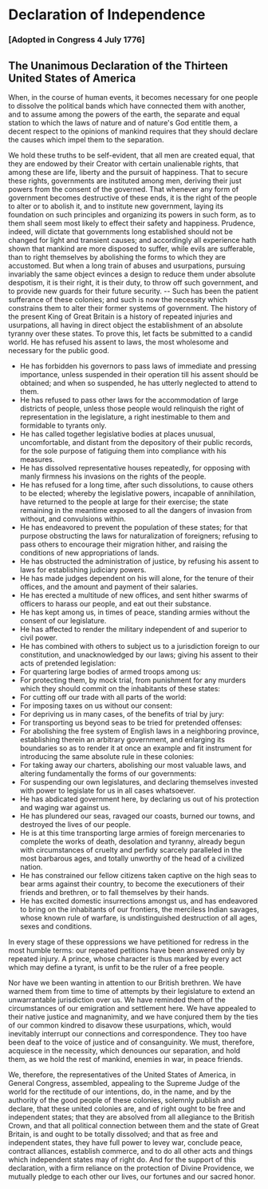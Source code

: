 # Declaration of Independence

### [Adopted in Congress 4 July 1776]



## The Unanimous Declaration of the Thirteen United States of America

When, in the course of human events, it becomes necessary for one people to dissolve the political bands which have connected them with another, and to assume among the powers of the earth, the separate and equal station to which the laws of nature and of nature's God entitle them, a decent respect to the opinions of mankind requires that they should declare the causes which impel them to the separation.

We hold these truths to be self-evident, that all men are created equal, that they are endowed by their Creator with certain unalienable rights, that among these are life, liberty and the pursuit of happiness. That to secure these rights, governments are instituted among men, deriving their just powers from the consent of the governed. That whenever any form of government becomes destructive of these ends, it is the right of the people to alter or to abolish it, and to institute new government, laying its foundation on such principles and organizing its powers in such form, as to them shall seem most likely to effect their safety and happiness. Prudence, indeed, will dictate that governments long established should not be changed for light and transient causes; and accordingly all experience hath shown that mankind are more disposed to suffer, while evils are sufferable, than to right themselves by abolishing the forms to which they are accustomed. But when a long train of abuses and usurpations, pursuing invariably the same object evinces a design to reduce them under absolute despotism, it is their right, it is their duty, to throw off such government, and to provide new guards for their future security. -- Such has been the patient sufferance of these colonies; and such is now the necessity which constrains them to alter their former systems of government. The history of the present King of Great Britain is a history of repeated injuries and usurpations, all having in direct object the establishment of an absolute tyranny over these states. To prove this, let facts be submitted to a candid world. He has refused his assent to laws, the most wholesome and necessary for the public good.

- He has forbidden his governors to pass laws of immediate and pressing importance, unless suspended in their operation till his assent should be obtained; and when so suspended, he has utterly neglected to attend to them.
- He has refused to pass other laws for the accommodation of large districts of people, unless those people would relinquish the right of representation in the legislature, a right inestimable to them and formidable to tyrants only.
- He has called together legislative bodies at places unusual, uncomfortable, and distant from the depository of their public records, for the sole purpose of fatiguing them into compliance with his measures.
- He has dissolved representative houses repeatedly, for opposing with manly firmness his invasions on the rights of the people.
- He has refused for a long time, after such dissolutions, to cause others to be elected; whereby the legislative powers, incapable of annihilation, have returned to the people at large for their exercise; the state remaining in the meantime exposed to all the dangers of invasion from without, and convulsions within.
- He has endeavored to prevent the population of these states; for that purpose obstructing the laws for naturalization of foreigners; refusing to pass others to encourage their migration hither, and raising the conditions of new appropriations of lands.
- He has obstructed the administration of justice, by refusing his assent to laws for establishing judiciary powers.
- He has made judges dependent on his will alone, for the tenure of their offices, and the amount and payment of their salaries.
- He has erected a multitude of new offices, and sent hither swarms of officers to harass our people, and eat out their substance.
- He has kept among us, in times of peace, standing armies without the consent of our legislature.
- He has affected to render the military independent of and superior to civil power.
- He has combined with others to subject us to a jurisdiction foreign to our constitution, and unacknowledged by our laws; giving his assent to their acts of pretended legislation:
- For quartering large bodies of armed troops among us:
- For protecting them, by mock trial, from punishment for any murders which they should commit on the inhabitants of these states:
- For cutting off our trade with all parts of the world:
- For imposing taxes on us without our consent:
- For depriving us in many cases, of the benefits of trial by jury:
- For transporting us beyond seas to be tried for pretended offenses:
- For abolishing the free system of English laws in a neighboring province, establishing therein an arbitrary government, and enlarging its boundaries so as to render it at once an example and fit instrument for introducing the same absolute rule in these colonies:
- For taking away our charters, abolishing our most valuable laws, and altering fundamentally the forms of our governments:
- For suspending our own legislatures, and declaring themselves invested with power to legislate for us in all cases whatsoever.
- He has abdicated government here, by declaring us out of his protection and waging war against us.
- He has plundered our seas, ravaged our coasts, burned our towns, and destroyed the lives of our people.
- He is at this time transporting large armies of foreign mercenaries to complete the works of death, desolation and tyranny, already begun with circumstances of cruelty and perfidy scarcely paralleled in the most barbarous ages, and totally unworthy of the head of a civilized nation.
- He has constrained our fellow citizens taken captive on the high seas to bear arms against their country, to become the executioners of their friends and brethren, or to fall themselves by their hands.
- He has excited domestic insurrections amongst us, and has endeavored to bring on the inhabitants of our frontiers, the merciless Indian savages, whose known rule of warfare, is undistinguished destruction of all ages, sexes and conditions.

In every stage of these oppressions we have petitioned for redress in the most humble terms: our repeated petitions have been answered only by repeated injury. A prince, whose character is thus marked by every act which may define a tyrant, is unfit to be the ruler of a free people.

Nor have we been wanting in attention to our British brethren. We have warned them from time to time of attempts by their legislature to extend an unwarrantable jurisdiction over us. We have reminded them of the circumstances of our emigration and settlement here. We have appealed to their native justice and magnanimity, and we have conjured them by the ties of our common kindred to disavow these usurpations, which, would inevitably interrupt our connections and correspondence. They too have been deaf to the voice of justice and of consanguinity. We must, therefore, acquiesce in the necessity, which denounces our separation, and hold them, as we hold the rest of mankind, enemies in war, in peace friends.

We, therefore, the representatives of the United States of America, in General Congress, assembled, appealing to the Supreme Judge of the world for the rectitude of our intentions, do, in the name, and by the authority of the good people of these colonies, solemnly publish and declare, that these united colonies are, and of right ought to be free and independent states; that they are absolved from all allegiance to the British Crown, and that all political connection between them and the state of Great Britain, is and ought to be totally dissolved; and that as free and independent states, they have full power to levey war, conclude peace, contract alliances, establish commerce, and to do all other acts and things which independent states may of right do. And for the support of this declaration, with a firm reliance on the protection of Divine Providence, we mutually pledge to each other our lives, our fortunes and our sacred honor.